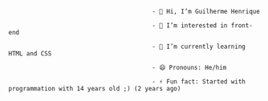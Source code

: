                                             - 👋 Hi, I’m Guilherme Henrique

                                            - 👀 I’m interested in front-end

                                            - 🌱 I’m currently learning HTML and CSS

                                            - 😄 Pronouns: He/him

                                            - ⚡ Fun fact: Started with programmation with 14 years old ;) (2 years ago)

<!---
ProgrammerUS/ProgrammerUS is a ✨ special ✨ repository because its `README.md` (this file) appears on your GitHub profile.
You can click the Preview link to take a look at your changes.
--->
